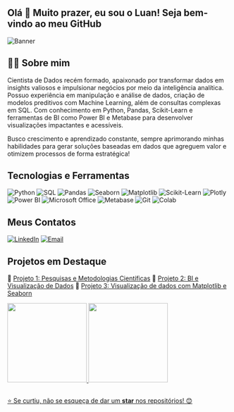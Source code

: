 ## Olá 👋 Muito prazer, eu sou o Luan! Seja bem-vindo ao meu GitHub

![Banner](https://capsule-render.vercel.app/api?type=waving&color=gradient&height=200&section=header&text=Bem-vindo!&fontSize=40&fontAlignY=35)

## 👨‍💻 Sobre mim

 Cientista de Dados recém formado, apaixonado por transformar dados em insights valiosos e impulsionar negócios por meio da inteligência analítica.
 Possuo experiência em manipulação e análise de dados, criação de modelos preditivos com Machine Learning, além de consultas complexas em SQL. Com conhecimento em Python, Pandas, Scikit-Learn e ferramentas de BI como Power BI e Metabase para desenvolver visualizações impactantes e acessíveis.

Busco crescimento e aprendizado constante, sempre aprimorando minhas habilidades para gerar soluções baseadas em dados que agreguem valor e otimizem processos de forma estratégica!



## Tecnologias e Ferramentas
![Python](https://img.shields.io/badge/Python-3776AB?style=for-the-badge&logo=python&logoColor=white)
![SQL](https://img.shields.io/badge/SQL-4479A1?style=for-the-badge&logo=postgresql&logoColor=white)
![Pandas](https://img.shields.io/badge/Pandas-150458?style=for-the-badge&logo=pandas&logoColor=white)
![Seaborn](https://img.shields.io/badge/Seaborn-6B8E23?style=for-the-badge)
![Matplotlib](https://img.shields.io/badge/Matplotlib-008080?style=for-the-badge)
![Scikit-Learn](https://img.shields.io/badge/Scikit--Learn-F7931E?style=for-the-badge&logo=scikitlearn&logoColor=white)
![Plotly](https://img.shields.io/badge/Plotly-3F4F75?style=for-the-badge&logo=plotly&logoColor=white)
![Power BI](https://img.shields.io/badge/Power%20BI-F2C811?style=for-the-badge&logo=powerbi&logoColor=black)
![Microsoft Office](https://img.shields.io/badge/Microsoft%20Office-D83B01?style=for-the-badge&logo=microsoftoffice&logoColor=white)
![Metabase](https://img.shields.io/badge/Metabase-509EE3?style=for-the-badge&logo=metabase&logoColor=white)
![Git](https://img.shields.io/badge/Git-F05032?style=for-the-badge&logo=git&logoColor=white)
![Colab](https://img.shields.io/badge/Google%20Colab-F9AB00?style=for-the-badge&logo=googlecolab&logoColor=white)


## Meus Contatos

[![LinkedIn](https://img.shields.io/badge/LinkedIn-0A66C2?style=for-the-badge&logo=linkedin&logoColor=white)](https://www.linkedin.com/in/luandeteli)
[![Email](https://img.shields.io/badge/Email-D14836?style=for-the-badge&logo=gmail&logoColor=white)](mailto:luandetelisantis@gmail.com)


## Projetos em Destaque

🔹 [Projeto 1: Pesquisas e Metodologias Científicas]([https://github.com/seu-usuario/projeto-covid](https://github.com/luandeteli/fundamentos-ciencia-dados/blob/main/notebooks/Pesquisas_e_Metodologias_Cient%C3%ADficas.ipynb))  
🔹 [Projeto 2: BI e Visualização de Dados]([https://github.com/seu-usuario/segmentacao-clientes](https://github.com/luandeteli/fundamentos-ciencia-dados/blob/main/notebooks/BI_e_Visualiza%C3%A7%C3%A3o_de_Dados.ipynb))  
🔹 [Projeto 3: Visualização de dados com Matplotlib e Seaborn]([https://github.com/seu-usuario/projeto-pandas](https://github.com/luandeteli/fundamentos-ciencia-dados/blob/main/notebooks/Visualiza%C3%A7%C3%A3o_de_Dados_com_Matplotlib_e_Seaborn.ipynb)) 


<div>
  <a href="https://github.com/luandeteli">
  <img height="180cm" src="https://github-readme-stats.vercel.app/api?username=luandeteli&show_icons=true&theme=dark&include_all_commits=true&count_private=true"/>
  <img height="180cm" src="https://github-readme-stats.vercel.app/api/top-langs/?username=luandeteli&layout=compact&langs_count=16&theme=dark"/>    
</div>

##

⭐ Se curtiu, não se esqueça de dar um **star** nos repositórios! 😊
